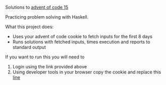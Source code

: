 Solutions to [advent of code 15](https://adventofcode.com/2015)

Practicing problem solving with Haskell. 

What this project does:

* Uses your advent of code cookie to fetch inputs for the first 8 days
* Runs solutions with fetched inputs, times execution and reports to standard output

If you want to run this you will need to

1. Login using the link provided above
2. Using developer tools in your browser copy the cookie and replace this [line](https://github.com/bra1nDump/advent-of-code-15/blob/a08b89f1f8c9185db6bc3459fc628bb55b3fbf58/src/DownloadDays.hs#L18) 

